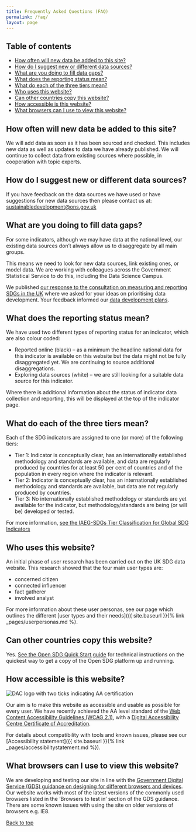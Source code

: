 ```yaml
---
title: Frequently Asked Questions (FAQ)
permalink: /faq/
layout: page
---
```

## Table of contents
- [How often will new data be added to this site?](#how-often-will-new-data-be-added-to-this-site)
- [How do I suggest new or different data sources?](#how-do-i-suggest-new-or-different-data-sources)
- [What are you doing to fill data gaps?](#what-are-you-doing-to-fill-data-gaps)
- [What does the reporting status mean?](#what-does-the-reporting-status-mean)
- [What do each of the three tiers mean?](#what-do-each-of-the-three-tiers-mean)
- [Who uses this website?](#who-uses-this-website)
- [Can other countries copy this website?](#can-other-countries-copy-this-website)
- [How accessible is this website?](#how-accessible-is-this-website)
- [What browsers can I use to view this website?](#what-browsers-can-i-use-to-view-this-website)


## How often will new data be added to this site?
We will add data as soon as it has been sourced and checked. This includes new data as well as updates to data we have already published. We will continue to collect data from existing sources where possible, in cooperation with topic experts.


## How do I suggest new or different data sources?
If you have feedback on the data sources we have used or have suggestions for new data sources then please contact us at: <sustainabledevelopment@ons.gov.uk>


## What are you doing to fill data gaps?
For some indicators, although we may have data at the national level, our existing data sources don’t always allow us to disaggregate by all main groups.

This means we need to look for new data sources, link existing ones, or model data. We are working with colleagues across the Government Statistical Service to do this, including the Data Science Campus.

We published [our response to the consultation on measuring and reporting SDGs in the UK](https://consultations.ons.gov.uk/sustainable-development-goals/ons-approach-to-measuring-reporting-sdgs-in-the-uk/) where we asked for your ideas on prioritising data development. Your feedback informed our [data development plans](https://www.ons.gov.uk/economy/environmentalaccounts/articles/ukdatagapsinclusivedataactionplantowardstheglobalsustainabledevelopmentgoalindicators/2018-03-19).


## What does the reporting status mean?
We have used two different types of reporting status for an indicator, which are also colour coded:

* Reported online (black) – as a minimum the headline national data for this indicator is available on this website but the data might not be fully disaggregated yet. We are continuing to source additional disaggregations.
* Exploring data sources (white) – we are still looking for a suitable data source for this indicator.

Where there is additional information about the status of indicator data collection and reporting, this will be displayed at the top of the indicator page.


## What do each of the three tiers mean? 
Each of the SDG indicators are assigned to one (or more) of the following tiers:
- Tier 1: Indicator is conceptually clear, has an internationally established methodology and standards are available, and data are regularly produced by countries for at least 50 per cent of countries and of the population in every region where the indicator is relevant.
- Tier 2: Indicator is conceptually clear, has an internationally established methodology and standards are available, but data are not regularly produced by countries.
- Tier 3: No internationally established methodology or standards are yet available for the indicator, but methodology/standards are being (or will be) developed or tested.

For more information, [see the IAEG-SDGs Tier Classification for Global SDG Indicators](https://unstats.un.org/sdgs/iaeg-sdgs/tier-classification/)


## Who uses this website?
An initial phase of user research has been carried out on the UK SDG data website. This research showed that the four main user types are:

  * concerned citizen
  * connected influencer
  * fact gatherer
  * involved analyst

For more information about these user personas, see our page which outlines the different [user types and their needs]({{ site.baseurl }}{% link _pages/userpersonas.md %}.


## Can other countries copy this website?
Yes. [See the Open SDG Quick Start guide](https://open-sdg.readthedocs.io/en/latest/quick-start/) for technical instructions on the quickest way to get a copy of the Open SDG platform up and running.


## How accessible is this website?

![DAC logo with two ticks indicating AA certification](https://sustainabledevelopment-uk.github.io/public/dac_logo_with_two_ticks.png)

Our aim is to make this website as accessible and usable as possible for every user. We have recently achieved the AA level standard of the [Web Content Accessibility Guidelines (WCAG 2.1)](https://www.gov.uk/service-manual/helping-people-to-use-your-service/understanding-wcag), with a [Digital Accessibility Centre Certificate of Accreditation](http://digitalaccessibilitycentre.org/index.php/office-for-national-statistics-sdg).

For details about compatibility with tools and known issues, please see our [Accessibility statement]({{ site.baseurl }}{% link _pages/accessibilitystatement.md %}).


## What browsers can I use to view this website?
We are developing and testing our site in line with the [Government Digital Service (GDS) guidance on designing for different browsers and devices](https://www.gov.uk/service-manual/technology/designing-for-different-browsers-and-devices). Our website works with most of the latest versions of the commonly used browsers listed in the ‘Browsers to test in’ section of the GDS guidance. There are some known issues with using the site on older versions of browsers e.g. IE8.

[Back to top](#table-of-contents)
